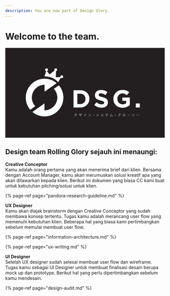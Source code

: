 ```yaml
---
description: You are now part of Design Glory.
---
```


# Welcome to the team.

![](../.gitbook/assets/kaoswibu-11.png)

## Design team Rolling Glory sejauh ini menaungi:

**Creative Conceptor**  
Kamu adalah orang pertama yang akan menerima brief dari klien. Bersama dengan Account Manager, kamu akan merumuskan solusi kreatif apa yang akan ditawarkan kepada klien. Berikut ini dokumen yang biasa CC kami buat untuk kebutuhan pitching/solusi untuk klien.

{% page-ref page="pandora-research-guideline.md" %}

**UX Designer**  
Kamu akan diajak brainstorm dengan Creative Conceptor yang sudah membawa konsep tertentu. Tugas kamu adalah merancang user flow yang memenuhi kebutuhan klien. Beberapa hal yang biasa kami pertimbangkan sebelum memulai membuat user flow.

{% page-ref page="information-architecture.md" %}

{% page-ref page="ux-writing.md" %}

**UI Designer**  
Setelah UX designer sudah selesai membuat user flow dan wireframe. Tugas kamu sebagai UI Designer untuk membuat finalisasi desain berupa mock up dan prototype. Berikut hal yang perlu dipertimbangkan sebelum kamu mendesain.

{% page-ref page="design-audit.md" %}



